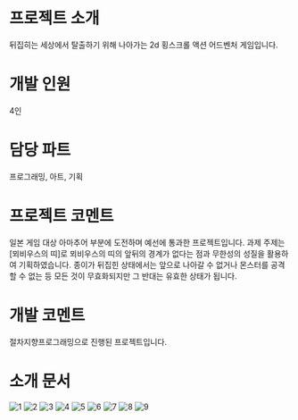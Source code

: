 # 프로젝트 소개
뒤집히는 세상에서 탈출하기 위해 나아가는 2d 횡스크롤 액션 어드벤처 게임입니다.

# 개발 인원
4인

# 담당 파트
프로그래밍, 아트, 기획

# 프로젝트 코멘트
일본 게임 대상 아마추어 부분에 도전하며 예선에 통과한 프로젝트입니다. 과제 주제는 [뫼비우스의 띠]로 뫼비우스의 띠의 앞뒤의 경계가 없다는 점과 무한성의 성질을 활용하여 기획하였습니다. 종이가 뒤집힌 상태에서는 앞으로 나아갈 수 없거나 몬스터를 공격할 수 없는 등 모든 것이 무효화되지만 그 반대는 유효한 상태가 됩니다.  

# 개발 코멘트
절차지향프로그래밍으로 진행된 프로젝트입니다.

# 소개 문서

![1](https://github.com/00moa00/paperIsland/blob/main/pdf/introduction_final-1.png)
![2](https://github.com/00moa00/paperIsland/blob/main/pdf/introduction_final-2.png)
![3](https://github.com/00moa00/paperIsland/blob/main/pdf/introduction_final-3.png)
![4](https://github.com/00moa00/paperIsland/blob/main/pdf/introduction_final-4.png)
![5](https://github.com/00moa00/paperIsland/blob/main/pdf/introduction_final-5.png)
![6](https://github.com/00moa00/paperIsland/blob/main/pdf/introduction_final-6.png)
![7](https://github.com/00moa00/paperIsland/blob/main/pdf/introduction_final-7.png)
![8](https://github.com/00moa00/paperIsland/blob/main/pdf/introduction_final-8.png)
![9](https://github.com/00moa00/paperIsland/blob/main/pdf/introduction_final-9.png)
